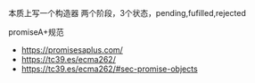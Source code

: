 本质上写一个构造器
两个阶段，3个状态，pending,fufilled,rejected

promiseA+规范
* https://promisesaplus.com/
* https://tc39.es/ecma262/
* https://tc39.es/ecma262/#sec-promise-objects